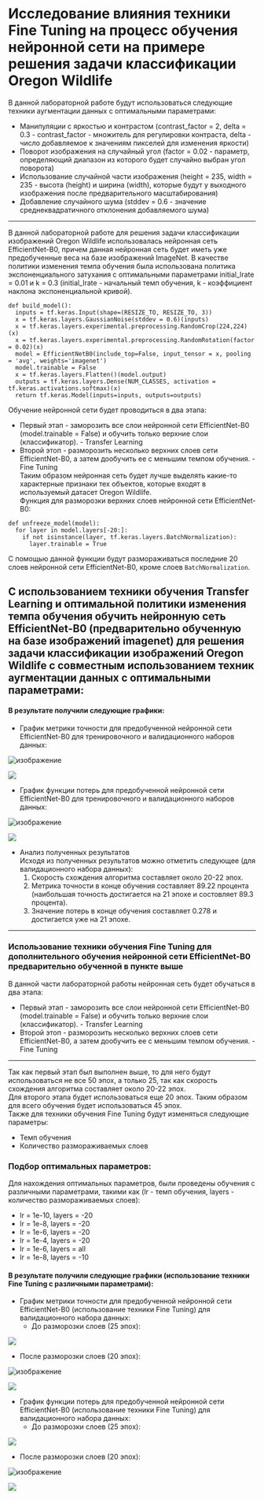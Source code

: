 # Исследование влияния техники Fine Tuning на процесс обучения нейронной сети на примере решения задачи классификации Oregon Wildlife  
В данной лабораторной работе будут использоваться следующие техники аугментации данных с оптимальными параметрами:  
+ Манипуляции с яркостью и контрастом (contrast_factor = 2, delta = 0.3 - contrast_factor - множитель для регулировки контраста, delta - число добавляемое к значениям пикселей для изменения яркости)  
+ Поворот изображения на случайный угол (factor = 0.02 - параметр, определяющий диапазон из которого будет случайно выбран угол поворота)  
+ Использование случайной части изображения (height = 235, width = 235 - высота (height) и ширина (width), которые будут у выходного изображения после предварительного масштабирования)   
+ Добавление случайного шума (stddev = 0.6 - значение среднеквадратичного отклонения добавляемого шума)  
***
В данной лабораторной работе для решения задачи классификации изображений Oregon Wildlife использовалась нейронная сеть EfficientNet-B0, причем данная нейронная сеть будет иметь уже предобученные веса на базе изображений ImageNet. В качестве политики изменения темпа обучения была использована политика экспоненциального затухания с оптимальными параметрами initial_lrate = 0.01 и k = 0.3 (initial_lrate - начальный темп обучения, k - коэффициент наклона экспоненциальной кривой).  
```
def build_model():  
  inputs = tf.keras.Input(shape=(RESIZE_TO, RESIZE_TO, 3))  
  x = tf.keras.layers.GaussianNoise(stddev = 0.6)(inputs)  
  x = tf.keras.layers.experimental.preprocessing.RandomCrop(224,224)(x)  
  x = tf.keras.layers.experimental.preprocessing.RandomRotation(factor = 0.02)(x)  
  model = EfficientNetB0(include_top=False, input_tensor = x, pooling = 'avg', weights='imagenet')  
  model.trainable = False  
  x = tf.keras.layers.Flatten()(model.output)  
  outputs = tf.keras.layers.Dense(NUM_CLASSES, activation = tf.keras.activations.softmax)(x)  
  return tf.keras.Model(inputs=inputs, outputs=outputs)  
```
Обучение нейронной сети будет проводиться в два этапа:  
+ Первый этап - заморозить все слои нейронной сети EfficientNet-B0 (model.trainable = False) и обучить только верхние слои (классификатор). - Transfer Learning    
+ Второй этоп - разморозить несколько верхних слоев сети EfficientNet-B0, а затем дообучить ее с меньшим темпом обучения. - Fine Tuning   
Таким образом нейронная сеть будет лучше выделять какие-то характерные признаки тех объектов, которые входят в используемый датасет Oregon Wildlife.  
Функция для разморозки верхних слоев нейронной сети EfficientNet-B0:  
```
def unfreeze_model(model):  
  for layer in model.layers[-20:]:  
    if not isinstance(layer, tf.keras.layers.BatchNormalization):  
      layer.trainable = True  
```
С помощью данной функции будут размораживаться последние 20 слоев нейронной сети EfficientNet-B0, кроме слоев ```BatchNormalization```.  
## С использованием техники обучения Transfer Learning и оптимальной политики изменения темпа обучения обучить нейронную сеть EfficientNet-B0 (предварительно обученную на базе изображений imagenet) для решения задачи классификации изображений Oregon Wildlife с совместным использованием техник аугментации данных с оптимальными параметрами:  
#### В результате получили следующие графики:  
+ График метрики точности для предобученной нейронной сети EfficientNet-B0 для тренировочного и валидационного наборов данных:  

![изображение](https://user-images.githubusercontent.com/59259102/113625713-f0c35e00-9669-11eb-846d-945227d7bade.png)   
  
<img src="./epoch_categorical_accuracy_all_in_one.svg">

* График функции потерь для предобученной нейронной сети EfficientNet-B0 для тренировочного и валидационного наборов данных:  

![изображение](https://user-images.githubusercontent.com/59259102/113625617-cd001800-9669-11eb-8c48-0b65fefc77fd.png)  
 

<img src="./epoch_loss_all_in_one.svg">


* Анализ полученных результатов  
Исходя из полученных результатов можно отметить следующее (для валидационного набора данных):  
  1. Cкорость схождения алгоритма составляет около 20-22 эпох.  
  2. Метрика точности в конце обучения составляет 89.22 процента (наибольшая точность достигается на 21 эпохе и состовляет 89.3 процента).  
  3. Значение потерь в конце обучения составляет 0.278 и достигается уже на 21 эпохе.   
***
### Использование техники обучения Fine Tuning для дополнительного обучения нейронной сети EfficientNet-B0 предварительно обученной в пункте выше  
В данной части лабораторной работы нейронная сеть будет обучаться в два этапа:
+ Первый этап - заморозить все слои нейронной сети EfficientNet-B0 (model.trainable = False) и обучить только верхние слои (классификатор). - Transfer Learning    
+ Второй этоп - разморозить несколько верхних слоев сети EfficientNet-B0, а затем дообучить ее с меньшим темпом обучения. - Fine Tuning   
***
Так как первый этап был выполнен выше, то для него будут использоваться не все 50 эпох, а только 25, так как скорость схождения алгоритма составляет около 20-22 эпох.  
Для второго этапа будет использоваться еще 20 эпох. Таким образом для всего обучения будет использоваться 45 эпох.  
Также для техники обучения Fine Tuning будут изменяться следующие параметры:  
+ Темп обучения  
+ Количество размораживаемых слоев  
### Подбор оптимальных параметров:  
Для нахождения оптимальных параметров, были проведены обучения с различными параметрами, такими как (lr - темп обучения, layers - количество размораживаемых слоев):
+ lr = 1e-10, layers = -20  
+ lr = 1e-8, layers = -20  
+ lr = 1e-6, layers = -20  
+ lr = 1e-4, layers = -20  
+ lr = 1e-6, layers = all  
+ lr = 1e-8, layers = -10  
#### В результате получили следующие графики (использование техники Fine Tuning с различными параметрами):    
+ График метрики точности для предобученной нейронной сети EfficientNet-B0 (использование техники Fine Tuning) для валидационного набора данных:  
  + До разморозки слоев (25 эпох):  

<img src="./epoch_categorical_accuracy_before_unfreeze.svg">  

  + После разморозки слоев (20 эпох):  

![изображение](https://user-images.githubusercontent.com/59259102/113634871-40a92180-9678-11eb-9c61-aa332f66de34.png)  

<img src="./epoch_categorical_accuracy_unfreeze.svg">  

* График функции потерь для предобученной нейронной сети EfficientNet-B0 (использование техники Fine Tuning) для валидационного набора данных:  
  + До разморозки слоев (25 эпох):  

<img src="./epoch_loss_unfreeze.svg">  

  + После разморозки слоев (20 эпох):  

![изображение](https://user-images.githubusercontent.com/59259102/113634916-50c10100-9678-11eb-8b2f-b1dd4ba72eba.png)  

<img src="./epoch_loss_unfreeze.svg">  

